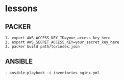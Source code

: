 # lessons

## PACKER

    1. export AWS_ACCESS_KEY_ID=your_access_key_here
    2. export AWS_SECRET_ACCESS_KEY=your_secret_key_here
    3. packer build path/to/index.json

## ANSIBLE

    - ansible-playbook -i inventories nginx.yml
